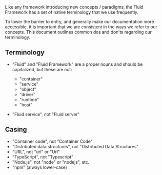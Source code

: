 Like any framework introducing new concepts / paradigms, the Fluid Framework has a set of native terminology that we use frequently.

To lower the barrier to entry, and generally make our documentation more accessible, it is important that we are consistent in the ways we refer to our concepts.
This document outlines common dos and don'ts regarding our terminology.

## Terminology

-   "Fluid" and "Fluid Framework" are a proper nouns and should be capitalized, but these are not:
    -   "container"
    -   "service"
    -   "object"
    -   "driver"
    -   "runtime"
    -   "host"

-   "Fluid service", not "Fluid server"

## Casing

-   "Container code", not "Container Code"
-   "Distributed data structures", not "Distributed Data Structures"
-   "URL", not "url" or "Url"
-   "TypeScript", not "Typescript"
-   "Node.js", not "node" or "nodejs", etc.
-   "npm" (always lower-case)
